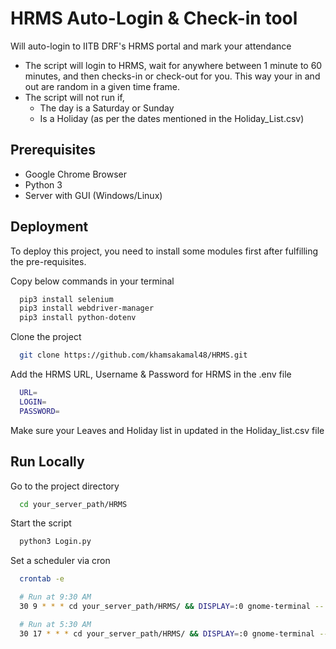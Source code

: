 
# HRMS Auto-Login & Check-in tool

Will auto-login to IITB DRF's HRMS portal and mark your attendance

- The script will login to HRMS, wait for anywhere between 1 minute to 60 minutes, and then checks-in or check-out for you. This way your in and out are random in a given time frame.
- The script will not run if,
  - The day is a Saturday or Sunday
  - Is a Holiday (as per the dates mentioned in the Holiday_List.csv)


## Prerequisites

- Google Chrome Browser
- Python 3
- Server with GUI (Windows/Linux)


## Deployment

To deploy this project, you need to install some modules first after fulfilling the pre-requisites.

Copy below commands in your terminal

```bash
  pip3 install selenium
  pip3 install webdriver-manager
  pip3 install python-dotenv
```

Clone the project

```bash
  git clone https://github.com/khamsakamal48/HRMS.git
```

Add the HRMS URL, Username & Password for HRMS in the .env file

```bash
  URL=
  LOGIN=
  PASSWORD=
```
Make sure your Leaves and Holiday list in updated in the Holiday_list.csv file
## Run Locally

Go to the project directory

```bash
  cd your_server_path/HRMS
```

Start the script

```bash
  python3 Login.py
```

Set a scheduler via cron
```bash
  crontab -e

  # Run at 9:30 AM
  30 9 * * * cd your_server_path/HRMS/ && DISPLAY=:0 gnome-terminal -- /bin/sh -c "python3 Login.py"

  # Run at 5:30 AM
  30 17 * * * cd your_server_path/HRMS/ && DISPLAY=:0 gnome-terminal -- /bin/sh -c "python3 Login.py"
```